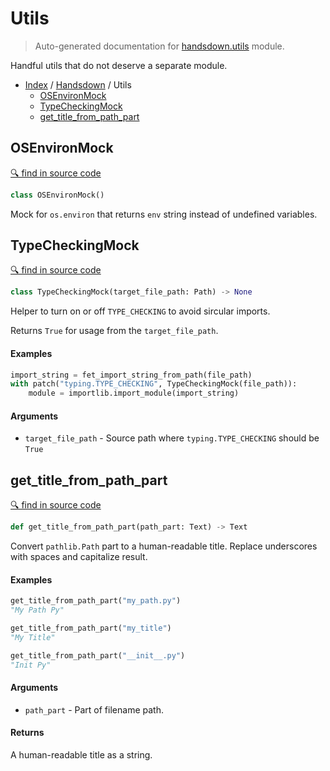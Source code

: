 # Utils

> Auto-generated documentation for [handsdown.utils](https://github.com/vemel/handsdown/blob/master/handsdown/utils.py) module.

Handful utils that do not deserve a separate module.

- [Index](../README.md#modules) / [Handsdown](index.md#handsdown) / Utils
  - [OSEnvironMock](#osenvironmock)
  - [TypeCheckingMock](#typecheckingmock)
  - [get_title_from_path_part](#get_title_from_path_part)

## OSEnvironMock

[🔍 find in source code](https://github.com/vemel/handsdown/blob/master/handsdown/utils.py#L8)

```python
class OSEnvironMock()
```

Mock for `os.environ` that returns `env` string instead of undefined variables.

## TypeCheckingMock

[🔍 find in source code](https://github.com/vemel/handsdown/blob/master/handsdown/utils.py#L24)

```python
class TypeCheckingMock(target_file_path: Path) -> None
```

Helper to turn on or off `TYPE_CHECKING` to avoid sircular imports.

Returns `True` for usage from the `target_file_path`.

#### Examples

```python
import_string = fet_import_string_from_path(file_path)
with patch("typing.TYPE_CHECKING", TypeCheckingMock(file_path)):
    module = importlib.import_module(import_string)
```

#### Arguments

- `target_file_path` - Source path where `typing.TYPE_CHECKING` should be `True`

## get_title_from_path_part

[🔍 find in source code](https://github.com/vemel/handsdown/blob/master/handsdown/utils.py#L62)

```python
def get_title_from_path_part(path_part: Text) -> Text
```

Convert `pathlib.Path` part to a human-readable title.
Replace underscores with spaces and capitalize result.

#### Examples

```python
get_title_from_path_part("my_path.py")
"My Path Py"

get_title_from_path_part("my_title")
"My Title"

get_title_from_path_part("__init__.py")
"Init Py"
```

#### Arguments

- `path_part` - Part of filename path.

#### Returns

A human-readable title as a string.
